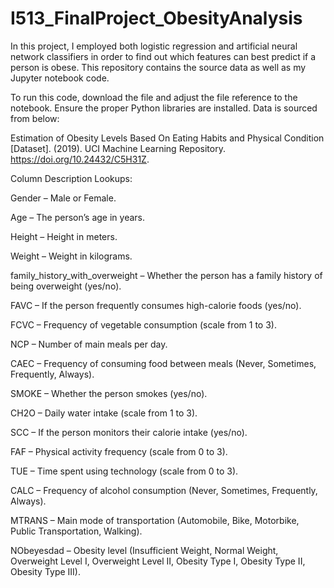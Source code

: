 # I513_FinalProject_ObesityAnalysis
In this project, I employed both logistic regression and artificial neural network classifiers in order to find out which features can best predict if a person is obese.  This repository contains the source data as well as my Jupyter notebook code.

To run this code, download the file and adjust the file reference to the notebook.  Ensure the proper Python libraries are installed.  Data is sourced from below:

Estimation of Obesity Levels Based On Eating Habits and Physical Condition  [Dataset]. (2019). UCI Machine Learning Repository. https://doi.org/10.24432/C5H31Z.

Column Description Lookups:

Gender – Male or Female.

Age – The person’s age in years.

Height – Height in meters.

Weight – Weight in kilograms.

family_history_with_overweight – Whether the person has a family history of being overweight (yes/no).

FAVC – If the person frequently consumes high-calorie foods (yes/no).

FCVC – Frequency of vegetable consumption (scale from 1 to 3).

NCP – Number of main meals per day.

CAEC – Frequency of consuming food between meals (Never, Sometimes, Frequently, Always).

SMOKE – Whether the person smokes (yes/no).

CH2O – Daily water intake (scale from 1 to 3).

SCC – If the person monitors their calorie intake (yes/no).

FAF – Physical activity frequency (scale from 0 to 3).

TUE – Time spent using technology (scale from 0 to 3).

CALC – Frequency of alcohol consumption (Never, Sometimes, Frequently, Always).

MTRANS – Main mode of transportation (Automobile, Bike, Motorbike, Public Transportation, Walking).

NObeyesdad – Obesity level (Insufficient Weight, Normal Weight, Overweight Level I, Overweight Level II, Obesity Type I, Obesity Type II, Obesity Type III).

